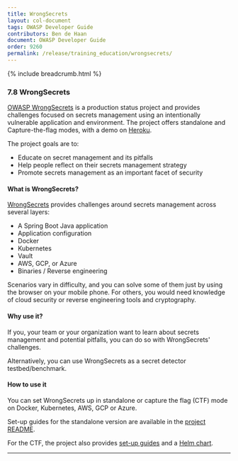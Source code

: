 ```yaml
---
title: WrongSecrets
layout: col-document
tags: OWASP Developer Guide
contributors: Ben de Haan 
document: OWASP Developer Guide
order: 9260
permalink: /release/training_education/wrongsecrets/
---
```


{% include breadcrumb.html %}

### 7.8 WrongSecrets

[OWASP WrongSecrets][wrongsecrets-project] is a production status project
and provides challenges focused on secrets management using an intentionally vulnerable application and environment.
The project offers standalone and Capture-the-flag modes, with a demo on [Heroku][heroku].

The project goals are to:

- Educate on secret management and its pitfalls
- Help people reflect on their secrets management strategy
- Promote secrets management as an important facet of security

#### What is WrongSecrets?

[WrongSecrets][wrongsecrets] provides challenges around secrets management across several layers:

- A Spring Boot Java application
- Application configuration
- Docker
- Kubernetes
- Vault
- AWS, GCP, or Azure
- Binaries / Reverse engineering

Scenarios vary in difficulty, and you can solve some of them just by using the browser on your mobile phone.
For others, you would need knowledge of cloud security or reverse engineering tools and cryptography.

#### Why use it?

If you, your team or your organization want to learn about secrets management and potential pitfalls,
you can do so with WrongSecrets' challenges.

Alternatively, you can use WrongSecrets as a secret detector testbed/benchmark.

#### How to use it

You can set WrongSecrets up in standalone or capture the flag (CTF) mode on Docker, Kubernetes, AWS, GCP or Azure.

Set-up guides for the standalone version are available in the [project README][readme].

For the CTF, the project also provides [set-up guides][ctf] and a [Helm chart][helm].

---

[ctf]: https://github.com/OWASP/wrongsecrets/blob/master/ctf-instructions.md
[helm]: https://owasp.org/wrongsecrets-ctf-party/
[heroku]: https://wrongsecrets.herokuapp.com/
[readme]: https://github.com/OWASP/wrongsecrets/blob/master/README.md
[wrongsecrets]: https://github.com/OWASP/wrongsecrets
[wrongsecrets-project]: https://owasp.org/www-project-wrongsecrets/

